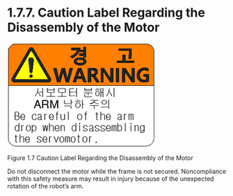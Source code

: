 ﻿# 1.7.7. Caution Label Regarding the Disassembly of the Motor


![](../../_assets/그림_1.7_모터분해주의라벨.png  )

Figure 1.7 Caution Label Regarding the Disassembly of the Motor

Do not disconnect the motor while the frame is not secured. Noncompliance with this safety measure may result in injury because of the unexpected rotation of the robot’s arm. 
